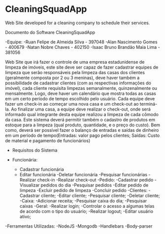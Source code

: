 # CleaningSquadApp
Web Site developed for a cleaning company to schedule their services.

Documento do Software CleaningSquadApp

-Equipe:
  -Ruan Felipe de Almeida Silva - 397048
  -Alan Nascimento Gomes - 400679
  -Natan Nobre Chaves - 402150
  -Isaac Bruno Brandão Maia Lima - 381056

Web Site que irá fazer o controle de uma empresa estadunidense de limpeza de imóveis, este site deve ser capaz de fazer cadastrar equipes de limpeza que serão responsáveis pela limpeza das casas dos clientes (geralmente composta por 2 ou 3 meninas), deve haver também a possibilidade de cadastrar clientes (com as respectivas informações do imóvel), cada cliente requisita limpezas semanalmente, quinzenalmente ou mensalmente. Logo, deve haver um calendário que mostra todas as casas em um certo período de tempo escolhido pelo usuário. Cada equipe deve fazer um check-in ao começar uma nova casa e um check-out ao terminá-la. Ao finalizar uma casa, a equipe deve realizar o check-out, onde será informado qual integrante desta equipe realizou a limpeza de cada cômodo da casa. Este sistema deverá permitir também o cadastro de produtos em estoque para a limpeza (qual produto, quantidade, e o preço do custo). Bem como, deverá ser possível fazer o balanço de entradas e saídas de dinheiro em um período de tempo(Entradas: valor pago pelos clientes; Saídas: Custo de material e pagamento de funcionários)

- Requisitos do Sistema

- Funcionária:
  - Cadastrar funcionária
  - Editar funcionária
  -Deletar funcionária
  -Pesquisar funcionárias
  -Realizar check-in
  -Realizar check-out
-Pedido:
  -Cadastrar pedido
  -Visualizar pedidos do dia
  -Pesquisar pedidos
  -Editar pedido de limpeza
  -Excluir pedido de limpeza
  -Concluir pedido
-Clientes:
  -Cadastrar cliente;
  -Editar cliente;
  -Pesquisar cliente;
  -Deletar cliente;
-Caixa:
  -Adicionar receita;
  -Pesquisar caixa do dia;
  -Pesquisar caixas
-Geral:
  -Realizar login;
  -Controlar o acesso a algumas telas de acordo com o tipo do usuário;
  -Realizar logout;
  -Editar usuário ativo;

-Ferramentas Utilizadas:
  -NodeJS
  -Mongodb
  -Handlebars
  -Body-parser
